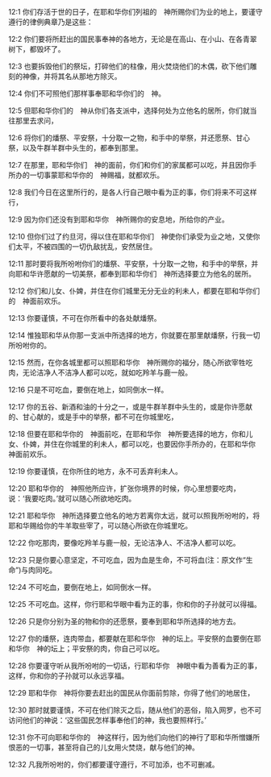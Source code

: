 <a id="1"></a>12:1  你们存活于世的日子，在耶和华你们列祖的　神所赐你们为业的地上，要谨守遵行的律例典章乃是这些：  

<a id="2"></a>12:2  你们要将所赶出的国民事奉神的各地方，无论是在高山、在小山、在各青翠树下，都毁坏了。  

<a id="3"></a>12:3  也要拆毁他们的祭坛，打碎他们的柱像，用火焚烧他们的木偶，砍下他们雕刻的神像，并将其名从那地方除灭。  

<a id="4"></a>12:4  你们不可照他们那样事奉耶和华你们的　神。  

<a id="5"></a>12:5  但耶和华你们的　神从你们各支派中，选择何处为立他名的居所，你们就当往那里去求问，  

<a id="6"></a>12:6  将你们的燔祭、平安祭，十分取一之物，和手中的举祭，并还愿祭、甘心祭，以及牛群羊群中头生的，都奉到那里。  

<a id="7"></a>12:7  在那里，耶和华你们　神的面前，你们和你们的家属都可以吃，并且因你手所办的一切事蒙耶和华你的　神赐福，就都欢乐。  

<a id="8"></a>12:8  我们今日在这里所行的，是各人行自己眼中看为正的事，你们将来不可这样行，  

<a id="9"></a>12:9  因为你们还没有到耶和华你　神所赐你的安息地，所给你的产业。  

<a id="10"></a>12:10  但你们过了约旦河，得以住在耶和华你们　神使你们承受为业之地，又使你们太平，不被四围的一切仇敌扰乱，安然居住。  

<a id="11"></a>12:11  那时要将我所吩咐你们的燔祭、平安祭，十分取一之物，和手中的举祭，并向耶和华许愿献的一切美祭，都奉到耶和华你们　神所选择要立为他名的居所。  

<a id="12"></a>12:12  你们和儿女、仆婢，并住在你们城里无分无业的利未人，都要在耶和华你们的　神面前欢乐。  

<a id="13"></a>12:13  你要谨慎，不可在你所看中的各处献燔祭。  

<a id="14"></a>12:14  惟独耶和华从你那一支派中所选择的地方，你就要在那里献燔祭，行我一切所吩咐你的。  

<a id="15"></a>12:15  然而，在你各城里都可以照耶和华你　神所赐你的福分，随心所欲宰牲吃肉，无论洁净人不洁净人都可以吃，就如吃羚羊与鹿一般。  

<a id="16"></a>12:16  只是不可吃血，要倒在地上，如同倒水一样。  

<a id="17"></a>12:17  你的五谷、新酒和油的十分之一，或是牛群羊群中头生的，或是你许愿献的、甘心献的，或是手中的举祭，都不可在你城里吃，  

<a id="18"></a>12:18  但要在耶和华你的　神面前吃，在耶和华你　神所要选择的地方，你和儿女、仆婢，并住在你城里的利未人，都可以吃，也要因你手所办的，在耶和华你　神面前欢乐。  

<a id="19"></a>12:19  你要谨慎，在你所住的地方，永不可丢弃利未人。  

<a id="20"></a>12:20  耶和华你的　神照他所应许，扩张你境界的时候，你心里想要吃肉，说：‘我要吃肉。’就可以随心所欲地吃肉。  

<a id="21"></a>12:21  耶和华你　神所选择要立他名的地方若离你太远，就可以照我所吩咐的，将耶和华赐给你的牛羊取些宰了，可以随心所欲在你城里吃。  

<a id="22"></a>12:22  你吃那肉，要像吃羚羊与鹿一般，无论洁净人、不洁净人都可以吃。  

<a id="23"></a>12:23  只是你要心意坚定，不可吃血，因为血是生命，不可将血(注：原文作“生命”)与肉同吃。  

<a id="24"></a>12:24  不可吃血，要倒在地上，如同倒水一样。  

<a id="25"></a>12:25  不可吃血。这样，你行耶和华眼中看为正的事，你和你的子孙就可以得福。  

<a id="26"></a>12:26  只是你分别为圣的物和你的还愿祭，要奉到耶和华所选择的地方去。  

<a id="27"></a>12:27  你的燔祭，连肉带血，都要献在耶和华你　神的坛上。平安祭的血要倒在耶和华你　神的坛上；平安祭的肉，你自己可以吃。  

<a id="28"></a>12:28  你要谨守听从我所吩咐的一切话，行耶和华你　神眼中看为善看为正的事，这样，你和你的子孙就可以永远享福。  

<a id="29"></a>12:29  耶和华你　神将你要去赶出的国民从你面前剪除，你得了他们的地居住，  

<a id="30"></a>12:30  那时就要谨慎，不可在他们除灭之后，随从他们的恶俗，陷入网罗，也不可访问他们的神说：‘这些国民怎样事奉他们的神，我也要照样行。’  

<a id="31"></a>12:31  你不可向耶和华你的　神这样行，因为他们向他们的神行了耶和华所憎嫌所恨恶的一切事，甚至将自己的儿女用火焚烧，献与他们的神。  

<a id="32"></a>12:32  凡我所吩咐的，你们都要谨守遵行，不可加添，也不可删减。  

